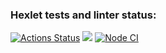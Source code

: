 ### Hexlet tests and linter status:
[![Actions Status](https://github.com/ArsenyKonkolovich/backend-project-lvl1/workflows/hexlet-check/badge.svg)](https://github.com/ArsenyKonkolovich/backend-project-lvl1/actions)
<a href="https://codeclimate.com/github/codeclimate/codeclimate/maintainability"><img src="https://api.codeclimate.com/v1/badges/a99a88d28ad37a79dbf6/maintainability" /></a>
[![Node CI](https://github.com/ArsenyKonkolovich/backend-project-lvl1/workflows/Node_CI/badge.svg?event=push)](https://github.com/ArsenyKonkolovich/backend-project-lvl1/actions/workflows/github-actions-demo.yml)
